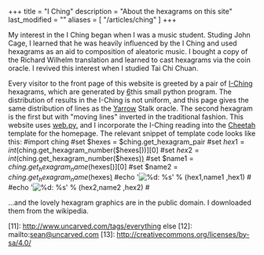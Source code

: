 +++
title = "I Ching"
description = "About the hexagrams on this site"
last_modified = ""
aliases = [ "/articles/ching" ]
+++


My interest in the I Ching began when I was a music student. Studing
John Cage, I learned that he was heavily influenced by the I Ching and
used hexagrams as an aid to composition of aleatoric music. I bought a
copy of the Richard Wilhelm translation and learned to cast hexagrams
via the coin oracle. I revived this interest when I studied Tai Chi
Chuan.

Every visitor to the front page of this website is greeted by a pair of
[I-Ching][5] hexagrams, which are generated by [6]this small python
program. The distribution of results in the I-Ching is not uniform, and
this page gives the same distribution of lines as the [Yarrow][7] Stalk
oracle. The second hexagram is the first but with "moving lines"
inverted in the traditional fashion. This website uses [web.py,][8] and I
incorporate the I-Ching reading into the [Cheetah][9] template for the
homepage. The relevant snippet of template code looks like this:
#import ching
#set $hexes = $ching.get_hexagram_pair
#set $hex1 = int($ching.get_hexagram_number($hexes[))][0]
#set $hex2 = int($ching.get_hexagram_number($hexes[))][1]
#set $name1 = $ching.get_hexagram_name($hexes[)][0]
#set $name2 = $ching.get_hexagram_name($hexes[)][1]
#echo '<img id="hex1" alt="%d: %s" src="/static/images/iching/Iching
-hexagram-%02d.png" />' % (hex1,name1 ,hex1) #
#echo '<img id="hex2" alt="%d: %s" src="/static/images/iching/Iching
-hexagram-%02d.png" />' % (hex2,name2 ,hex2) #

...and the lovely hexagram graphics are in the public domain. I
downloaded them from the wikipedia.

[1]: http://www.uncarved.com/articles/ching
[2]: http://www.uncarved.com/
[3]: http://www.uncarved.com/articles/contact
[4]: http://www.uncarved.com/login/
[5]: http://en.wikipedia.org/wiki/I_ching
[6]: http://www.uncarved.com/static/ching.py.txt
[7]: http://en.wikipedia.org/wiki/I_Ching_divination#Yarrow_stalks
[8]: http://webpy.org/
[9]: http://cheetahtemplate.org/
[10]: http://www.uncarved.com/tags/computers
[11]: http://www.uncarved.com/tags/everything else
[12]: mailto:sean@uncarved.com
[13]: http://creativecommons.org/licenses/by-sa/4.0/
